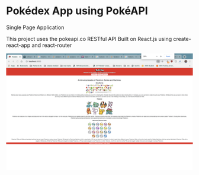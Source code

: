 # Pokédex App using PokéAPI

Single Page Application

This project uses the pokeapi.co RESTful API 
Built on React.js using create-react-app and react-router

![](https://github.com/parthxparab/Pokedex/blob/master/screenshot/1.png)

